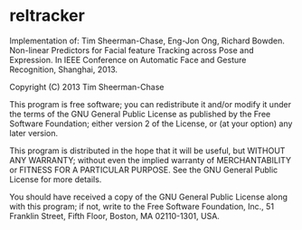 reltracker
==========

Implementation of: Tim Sheerman-Chase, Eng-Jon Ong, Richard Bowden. Non-linear Predictors 
for Facial feature Tracking across Pose and Expression. In IEEE 
Conference on Automatic Face and Gesture Recognition, Shanghai, 2013.

Copyright (C) 2013 Tim Sheerman-Chase

This program is free software; you can redistribute it and/or
modify it under the terms of the GNU General Public License
as published by the Free Software Foundation; either version 2
of the License, or (at your option) any later version.

This program is distributed in the hope that it will be useful,
but WITHOUT ANY WARRANTY; without even the implied warranty of
MERCHANTABILITY or FITNESS FOR A PARTICULAR PURPOSE.  See the
GNU General Public License for more details.

You should have received a copy of the GNU General Public License
along with this program; if not, write to the Free Software
Foundation, Inc., 51 Franklin Street, Fifth Floor, Boston, MA  02110-1301, USA.
